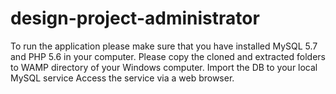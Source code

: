 # design-project-administrator
To run the  application please make sure that you have installed MySQL 5.7 and PHP 5.6 in your computer. 
Please copy the cloned and extracted folders to WAMP directory of your Windows computer. 
Import the DB to your local MySQL service
Access the service via a web browser.
